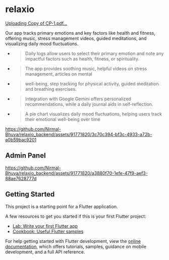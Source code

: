 # relaxio

[Uploading Copy of CP-1.pdf…]()

Our app tracks primary emotions and key factors like health and fitness, offering music, stress management
videos, guided meditations, and visualizing daily mood fluctuations.

- > Daily logs allow users to select their primary emotion and note any impactful factors such as health, fitness, or spirituality. 
- > The app provides soothing music, helpful videos on stress management, articles on mental
- > well-being, step tracking for physical activity, guided meditation and breathing exercises.
- > Integration with Google Gemini offers personalized recommendations, while a daily journal aids in self-reflection. 
- > A pie chart visualizes daily mood fluctuations, helping users track their emotional well-being over time


https://github.com/Nirmal-Bhuva/relaxio_backend/assets/91771820/3c70c394-bf3c-4933-a72b-a0b59bac9201


## Admin Panel

https://github.com/Nirmal-Bhuva/relaxio_backend/assets/91771820/a3880f70-1efe-47f9-aef3-88ae7628777d



## Getting Started

This project is a starting point for a Flutter application.

A few resources to get you started if this is your first Flutter project:

- [Lab: Write your first Flutter app](https://docs.flutter.dev/get-started/codelab)
- [Cookbook: Useful Flutter samples](https://docs.flutter.dev/cookbook)

For help getting started with Flutter development, view the
[online documentation](https://docs.flutter.dev/), which offers tutorials,
samples, guidance on mobile development, and a full API reference.
